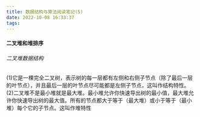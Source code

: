 ```yaml
---
title: 数据结构与算法阅读笔记(5)
date: 2022-10-08 16:33:37
tags:
---
```


#### 二叉堆和堆排序

###### 二叉堆数据结构
(1)它是一棵完全二叉树，表示树的每一层都有左侧和右侧子节点（除了最后一层的叶节点），并且最后一层的叶节点尽可能都是左侧子节点，这叫作结构特性。
(2)二叉堆不是最小堆就是最大堆。最小堆允许你快速导出树的最小值，最大堆允许你快速导出树的最大值。所有的节点都大于等于（最大堆）或小于等于（最小堆）每个它的子节点。这叫作堆特性